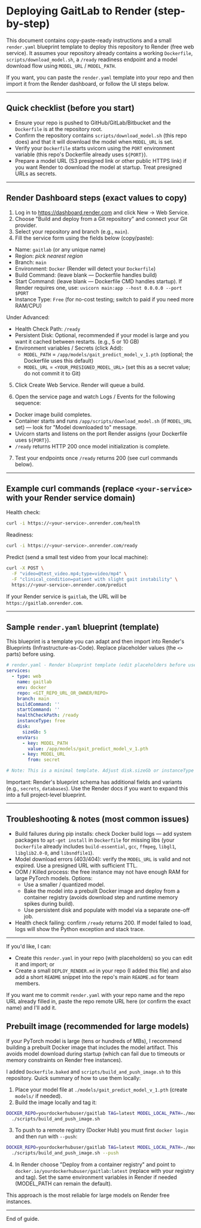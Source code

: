 # Deploying GaitLab to Render (step-by-step)

This document contains copy-paste-ready instructions and a small `render.yaml` blueprint template to deploy this repository to Render (free web service). It assumes your repository already contains a working `Dockerfile`, `scripts/download_model.sh`, a `/ready` readiness endpoint and a model download flow using `MODEL_URL` / `MODEL_PATH`.

If you want, you can paste the `render.yaml` template into your repo and then import it from the Render dashboard, or follow the UI steps below.

---

## Quick checklist (before you start)

- Ensure your repo is pushed to GitHub/GitLab/Bitbucket and the `Dockerfile` is at the repository root.
- Confirm the repository contains `scripts/download_model.sh` (this repo does) and that it will download the model when `MODEL_URL` is set.
- Verify your `Dockerfile` starts uvicorn using the `PORT` environment variable (this repo's Dockerfile already uses `${PORT}`).
- Prepare a model URL (S3 presigned link or other public HTTPS link) if you want Render to download the model at startup. Treat presigned URLs as secrets.

---

## Render Dashboard steps (exact values to copy)

1. Log in to https://dashboard.render.com and click New → Web Service.
2. Choose "Build and deploy from a Git repository" and connect your Git provider.
3. Select your repository and branch (e.g., `main`).
4. Fill the service form using the fields below (copy/paste):

- Name: `gaitlab` (or any unique name)
- Region: _pick nearest region_
- Branch: `main`
- Environment: `Docker` (Render will detect your `Dockerfile`)
- Build Command: (leave blank — Dockerfile handles build)
- Start Command: (leave blank — Dockerfile CMD handles startup). If Render requires one, use:
  `uvicorn main:app --host 0.0.0.0 --port $PORT`
- Instance Type: `Free` (for no-cost testing; switch to paid if you need more RAM/CPU)

Under Advanced:

- Health Check Path: `/ready`
- Persistent Disk: Optional, recommended if your model is large and you want it cached between restarts. (e.g., 5 or 10 GB)
- Environment variables / Secrets (click Add):
  - `MODEL_PATH` = `/app/models/gait_predict_model_v_1.pth` (optional; the Dockerfile uses this default)
  - `MODEL_URL` = `<YOUR_PRESIGNED_MODEL_URL>` (set this as a secret value; do not commit it to Git)

5. Click Create Web Service. Render will queue a build.

6. Open the service page and watch Logs / Events for the following sequence:
  - Docker image build completes.
  - Container starts and runs `/app/scripts/download_model.sh` (if `MODEL_URL` set) — look for "Model downloaded to" message.
  - Uvicorn starts and listens on the port Render assigns (your Dockerfile uses `${PORT}`).
  - `/ready` returns HTTP 200 once model initialization is complete.

7. Test your endpoints once `/ready` returns 200 (see curl commands below).

---

## Example curl commands (replace `<your-service>` with your Render service domain)

Health check:

```bash
curl -i https://<your-service>.onrender.com/health
```

Readiness:

```bash
curl -i https://<your-service>.onrender.com/ready
```

Predict (send a small test video from your local machine):

```bash
curl -X POST \
  -F "video=@test_video.mp4;type=video/mp4" \
  -F "clinical_condition=patient with slight gait instability" \
  https://<your-service>.onrender.com/predict
```

If your Render service is `gaitlab`, the URL will be `https://gaitlab.onrender.com`.

---

## Sample `render.yaml` blueprint (template)

This blueprint is a template you can adapt and then import into Render's Blueprints (Infrastructure-as-Code). Replace placeholder values (the `<>` parts) before using.

```yaml
# render.yaml - Render blueprint template (edit placeholders before use)
services:
  - type: web
    name: gaitlab
    env: docker
    repo: <GIT_REPO_URL_OR_OWNER/REPO>
    branch: main
    buildCommand: ''
    startCommand: ''
    healthCheckPath: /ready
    instanceType: free
    disk:
      sizeGb: 5
    envVars:
      - key: MODEL_PATH
        value: /app/models/gait_predict_model_v_1.pth
      - key: MODEL_URL
        from: secret

# Note: This is a minimal template. Adjust disk.sizeGb or instanceType if you need more resources.
```

Important: Render's blueprint schema has additional fields and variants (e.g., `secrets`, `databases`). Use the Render docs if you want to expand this into a full project-level blueprint.

---

## Troubleshooting & notes (most common issues)

- Build failures during pip installs: check Docker build logs — add system packages to `apt-get install` in `Dockerfile` for missing libs (your `Dockerfile` already includes `build-essential`, `gcc`, `ffmpeg`, `libgl1`, `libglib2.0-0`, and `libsndfile1`).
- Model download errors (403/404): verify the `MODEL_URL` is valid and not expired. Use a presigned URL with sufficient TTL.
- OOM / Killed process: the free instance may not have enough RAM for large PyTorch models. Options:
  - Use a smaller / quantized model.
  - Bake the model into a prebuilt Docker image and deploy from a container registry (avoids download step and runtime memory spikes during build).
  - Use persistent disk and populate with model via a separate one-off job.
- Health check failing: confirm `/ready` returns 200. If model failed to load, logs will show the Python exception and stack trace.

---

If you'd like, I can:

- Create this `render.yaml` in your repo (with placeholders) so you can edit it and import; or
- Create a small `DEPLOY_RENDER.md` in your repo (I added this file) and also add a short `README` snippet into the repo's main `README.md` for team members.

If you want me to commit `render.yaml` with your repo name and the repo URL already filled in, paste the repo remote URL here (or confirm the exact name) and I'll add it.

## Prebuilt image (recommended for large models)

If your PyTorch model is large (tens or hundreds of MBs), I recommend building a prebuilt Docker image that includes the model artifact. This avoids model download during startup (which can fail due to timeouts or memory constraints on Render free instances).

I added `Dockerfile.baked` and `scripts/build_and_push_image.sh` to this repository. Quick summary of how to use them locally:

1. Place your model file at `./models/gait_predict_model_v_1.pth` (create `models/` if needed).
2. Build the image locally and tag it:

```bash
DOCKER_REPO=yourdockerhubuser/gaitlab TAG=latest MODEL_LOCAL_PATH=./models/gait_predict_model_v_1.pth \
  ./scripts/build_and_push_image.sh
```

3. To push to a remote registry (Docker Hub) you must first `docker login` and then run with `--push`:

```bash
DOCKER_REPO=yourdockerhubuser/gaitlab TAG=latest MODEL_LOCAL_PATH=./models/gait_predict_model_v_1.pth \
  ./scripts/build_and_push_image.sh --push
```

4. In Render choose "Deploy from a container registry" and point to `docker.io/yourdockerhubuser/gaitlab:latest` (replace with your registry and tag). Set the same environment variables in Render if needed (MODEL_PATH can remain the default).

This approach is the most reliable for large models on Render free instances.

---

End of guide.

